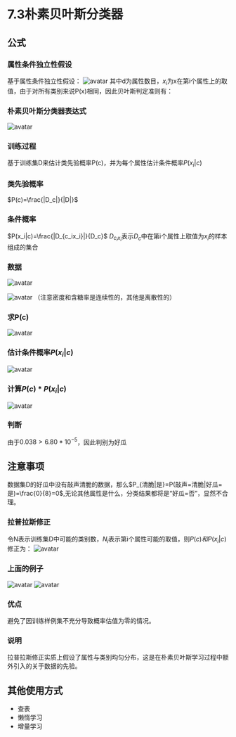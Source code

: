 # 7.3朴素贝叶斯分类器

## 公式

### 属性条件独立性假设
基于属性条件独立性假设：
![avatar](\独立性假设.png)
其中d为属性数目，$x_i$为x在第i个属性上的取值，由于对所有类别来说P(x)相同，因此贝叶斯判定准则有：

### 朴素贝叶斯分类器表达式
![avatar](\朴素贝叶斯分类器表达式.png)

### 训练过程
基于训练集D来估计类先验概率P(c)，并为每个属性估计条件概率$P(x_i|c)$

### 类先验概率
$P(c)=\frac{|D_c|}{|D|}$

### 条件概率
$P(x_i|c)=\frac{|D_{c_ix_i}|}{D_c}$
$D_{c_ix_i}$表示$D_c$中在第i个属性上取值为$x_i$的样本组成的集合

### 数据
![avatar](\西瓜数据集.png)

![avatar](\测1.png)
（注意密度和含糖率是连续性的，其他是离散性的）

### 求P(c)
![avatar](\P(c).png)

### 估计条件概率$P(x_i|c)$
![avatar](\P(xic).png)

### 计算$P(c)*P(x_i|c)$
![avatar](\计算.png)

### 判断
由于$0.038>6.80*10^{-5}$，因此判别为好瓜

## 注意事项
数据集D的好瓜中没有敲声清脆的数据，那么$P_{清脆|是}=P(敲声=清脆|好瓜=是)=\frac{0}{8}=0$,无论其他属性是什么，分类结果都将是“好瓜=否”，显然不合理。

### 拉普拉斯修正
令N表示训练集D中可能的类别数，$N_i$表示第i个属性可能的取值，则$P(c)和P(x_i|c)$修正为：
![avatar](\拉普拉斯修正.png)

### 上面的例子
![avatar](\类先验概率1.png)
![avatar](\类先验概率2.png)

### 优点
避免了因训练样例集不充分导致概率估值为零的情况。

### 说明
拉普拉斯修正实质上假设了属性与类别均匀分布，这是在朴素贝叶斯学习过程中额外引入的关于数据的先验。

## 其他使用方式
* 查表
* 懒惰学习
* 增量学习